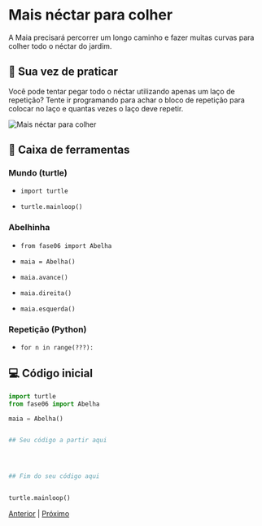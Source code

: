 # Mais néctar para colher

A Maia precisará percorrer um longo caminho e fazer muitas
curvas para colher todo o néctar do jardim.

## 🐝 Sua vez de praticar

Você pode tentar pegar todo o néctar utilizando apenas um laço de repetição?
Tente ir programando para achar o bloco de repetição para colocar no laço
e quantas vezes o laço deve repetir.

![Mais néctar para colher](cenario_06.png "Mais néctar para colher")


## 🧰 Caixa de ferramentas

### Mundo (turtle)

- `import turtle`

- `turtle.mainloop()`

### Abelhinha

- `from fase06 import Abelha`

- `maia = Abelha()`

- `maia.avance()`

- `maia.direita()`

- `maia.esquerda()`

### Repetição (Python)

- `for n in range(???):`


## 💻 Código inicial

```python
import turtle
from fase06 import Abelha

maia = Abelha()


## Seu código a partir aqui




## Fim do seu código aqui


turtle.mainloop()
```

[Anterior](../fase05/README.md) | [Próximo](../fase07/README.md)